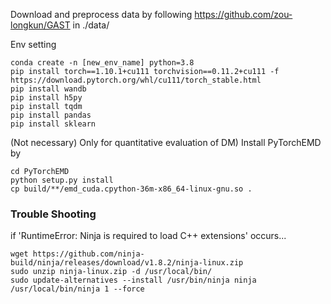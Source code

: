Download  and preprocess data by following https://github.com/zou-longkun/GAST in ./data/


Env setting
```
conda create -n [new_env_name] python=3.8
pip install torch==1.10.1+cu111 torchvision==0.11.2+cu111 -f https://download.pytorch.org/whl/cu111/torch_stable.html
pip install wandb
pip install h5py
pip install tqdm
pip install pandas
pip install sklearn
```

(Not necessary) Only for quantitative evaluation of DM) Install PyTorchEMD by 
```
cd PyTorchEMD
python setup.py install
cp build/**/emd_cuda.cpython-36m-x86_64-linux-gnu.so .
```
  

### Trouble Shooting
if 'RuntimeError: Ninja is required to load C++ extensions' occurs...
```
wget https://github.com/ninja-build/ninja/releases/download/v1.8.2/ninja-linux.zip
sudo unzip ninja-linux.zip -d /usr/local/bin/
sudo update-alternatives --install /usr/bin/ninja ninja /usr/local/bin/ninja 1 --force
``` 

